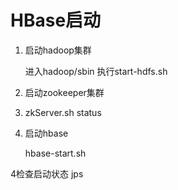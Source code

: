 # HBase启动

1. 启动hadoop集群
	
	进入hadoop/sbin 执行start-hdfs.sh
2. 启动zookeeper集群
3. 
	zkServer.sh status
3. 启动hbase

	hbase-start.sh
	
4检查启动状态 jps

<!--
create time: 2018-04-18 07:35:24
Author: Alfred

This file is created by Marboo<http://marboo.io> template file $MARBOO_HOME/.media/starts/default.md
本文件由 Marboo<http://marboo.io> 模板文件 $MARBOO_HOME/.media/starts/default.md 创建
-->

